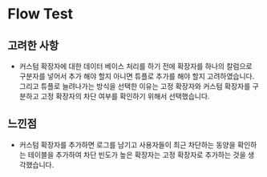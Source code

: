 # Flow Test
## 고려한 사항
- 커스텀 확장자에 대한 데이터 베이스 처리를 하기 전에 확장자를 하나의 칼럼으로 구분자를 넣어서 추가 해야 할지 아니면 튜플로 추가를 해야 할지 고려하였습니다. 
그리고 튜플로 늘려나가는 방식을 선택한 이유는 고정 확장자와 커스텀 확장자를 구분하고 고정 확장자의 차단 여부를 확인하기 위해서 선택했습니다.


## 느낀점
- 커스텀 확장자를 추가하면 로그를 남기고 사용자들이 최근 차단하는 동양을 확인하는 테이블을 추가하여 차단 빈도가 높은 확장자는 고정 확장자로 추가하는 것을 생각했습니다.
